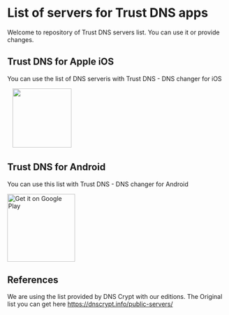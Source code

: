 # List of servers for Trust DNS apps

Welcome to repository of Trust DNS servers list. You can use it or provide changes.

## Trust DNS for Apple iOS
You can use the list of DNS serveris with Trust DNS - DNS changer for iOS

&nbsp;&nbsp;&nbsp;<a href='https://apps.apple.com/us/app/dns-changer-trust-dns/id1498090025?mt=8'><img src='https://linkmaker.itunes.apple.com/en-us/badge-lrg.svg?releaseDate=2020-02-25&kind=iossoftware&bubble=ios_apps' width=135px /></a>

## Trust DNS for Android

You can use this list with Trust DNS - DNS changer for Android

<a href='https://play.google.com/store/apps/details?id=com.surfshark.free.proxy.trust.dns&utm_source=githubtd&utm_campaign=githubtd'><img alt='Get it on Google Play' src='https://play.google.com/intl/en_us/badges/static/images/badges/en_badge_web_generic.png' width=155px /></a>

## References

We are using the list provided by DNS Crypt with our editions. The Original list you can get here https://dnscrypt.info/public-servers/

